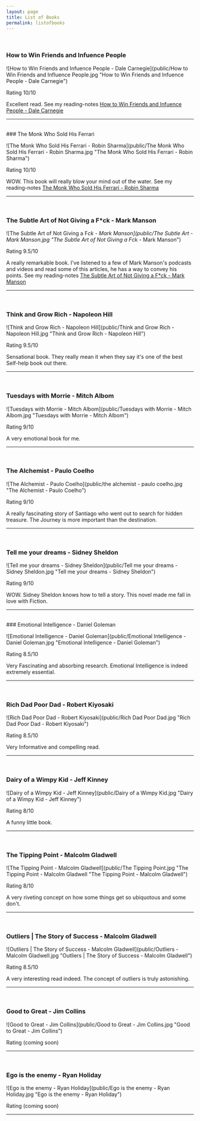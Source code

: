```yaml
---
layout: page
title: List of Books
permalink: listofbooks
---
```


<!--
<p class="message">
  Hey therefefsdf! This page is included as an example. Feel free to customize it for your own use upon downloading. Carry on!
</p>-->
<br/>

### How to Win Friends and Infuence People

![How to Win Friends and Infuence People - Dale Carnegie](public/How to Win Friends and Influence People.jpg "How to Win Friends and Infuence People - Dale Carnegie")


Rating 10/10   

Excellent read. See my reading-notes [How to Win Friends and Infuence People - Dale Carnegie](https://alamgirqazi.github.io/blog/HowToWinFriendsandInfluencePeople)
<hr>

<br/>
### The Monk Who Sold His Ferrari

![The Monk Who Sold His Ferrari - Robin Sharma](public/The Monk Who Sold His Ferrari - Robin Sharma.jpg "The Monk Who Sold His Ferrari - Robin Sharma")

Rating 10/10  

WOW. This book will really blow your mind out of the water. See my reading-notes [The Monk Who Sold His Ferrari - Robin Sharma](https://alamgirqazi.github.io/blog/TheMonkWhoSoldHisFerrari)
<hr>

<br/>

### The Subtle Art of Not Giving a F*ck - Mark Manson

![The Subtle Art of Not Giving a F*ck - Mark Manson](public/The Subtle Art - Mark Manson.jpg "The Subtle Art of Not Giving a F*ck - Mark Manson")

Rating 9.5/10

A really remarkable book. I've listened to a few of Mark Manson's podcasts and videos and read some of this articles, he has a way to convey his points. 
See my reading-notes [The Subtle Art of Not Giving a F*ck - Mark Manson](https://alamgirqazi.github.io/blog/MarkManson)


<hr>
<br/>

### Think and Grow Rich - Napoleon Hill

![Think and Grow Rich - Napoleon Hill](public/Think and Grow Rich - Napoleon Hill.jpg "Think and Grow Rich - Napoleon Hill")

Rating 9.5/10

Sensational book. They really mean it when they say it's one of the best Self-help book out there.
<hr>
<br/>

### Tuesdays with Morrie - Mitch Albom

![Tuesdays with Morrie - Mitch Albom](public/Tuesdays with Morrie - Mitch Albom.jpg "Tuesdays with Morrie - Mitch Albom")

Rating 9/10

A very emotional book for me.

<hr>
<br/>

### The Alchemist - Paulo Coelho
![The Alchemist - Paulo Coelho](public/the alchemist - paulo coelho.jpg "The Alchemist - Paulo Coelho")

Rating 9/10

A really fascinating story of Santiago who went out to search for hidden treasure. The Journey is more important than the destination.

<hr>
<br/>

### Tell me your dreams - Sidney Sheldon

![Tell me your dreams - Sidney Sheldon](public/Tell me your dreams - Sidney Sheldon.jpg "Tell me your dreams - Sidney Sheldon")

Rating 9/10

WOW. Sidney Sheldon knows how to tell a story. This novel made me fall in love with Fiction.

<hr>
<br/>
### Emotional Intelligence - Daniel Goleman

![Emotional Intelligence - Daniel Goleman](public/Emotional Intelligence - Daniel Goleman.jpg "Emotional Intelligence - Daniel Goleman")

Rating 8.5/10  

Very Fascinating and absorbing research. Emotional Intelligence is indeed extremely essential.
<hr>

<br/>

### Rich Dad Poor Dad - Robert Kiyosaki
![Rich Dad Poor Dad - Robert Kiyosaki](public/Rich Dad Poor Dad.jpg "Rich Dad Poor Dad - Robert Kiyosaki")

Rating 8.5/10  

Very Informative and compelling read.
<hr>

<br/>

### Dairy of a Wimpy Kid - Jeff Kinney

![Dairy of a Wimpy Kid - Jeff Kinney](public/Dairy of a Wimpy Kid.jpg "Dairy of a Wimpy Kid - Jeff Kinney")

Rating 8/10  

A funny little book.
<hr>

<br/>

### The Tipping Point - Malcolm Gladwell

![The Tipping Point - Malcolm Gladwell](public/The Tipping Point.jpg "The Tipping Point - Malcolm Gladwell "The Tipping Point - Malcolm Gladwell")

Rating 8/10

A very riveting concept on how some things get so ubiquotous and some don't.

<hr>
<br/>



### Outliers | The Story of Success - Malcolm Gladwell

![Outliers | The Story of Success - Malcolm Gladwell](public/Outliers - Malcolm Gladwell.jpg "Outliers | The Story of Success - Malcolm Gladwell")

Rating 8.5/10

A very interesting read indeed. The concept of outliers is truly astonishing.

<hr>
<br/>




### Good to Great - Jim Collins

![Good to Great - Jim Collins](public/Good to Great - Jim Collins.jpg "Good to Great - Jim Collins")

Rating (coming soon)


<hr>
<br/>



### Ego is the enemy - Ryan Holiday

![Ego is the enemy - Ryan Holiday](public/Ego is the enemy - Ryan Holiday.jpg "Ego is the enemy - Ryan Holiday")

Rating (coming soon)


<hr>

<br/>

<!-- ### The Five People You Meet In Heaven - Mitch Albom

![The Five People You Meet In Heaven - Mitch Albom](public/the five people you meet in heaven - mitch albom.jpg "The Five People You Meet In Heaven - Mitch Albom")

Rating (coming soon)


<hr>
<br/> -->



<!-- ### The Compound Effect - Darren Hardy

![The Compound Effect - Darren Hardy](public/the compound effect - darren hardy.jpg "The Compound Effect - Darren Hardy")

Rating (coming soon)


<hr>
<br/> -->





<!--![How to Stop Worrying and Start Living - Dale Carnegie](public/How to Stop Worrying and Start Living.jpg "How to Stop Worrying and Start Living - Dale Carnegie")

Rating (coming soon)

<hr>
<br/>-->

<!--![Art of War - Sun Tzu](public/Art of War - Sun Tzu.jpg "Art of War - Sun Tzu")

Rating (coming soon)

<hr>
<br/>-->
